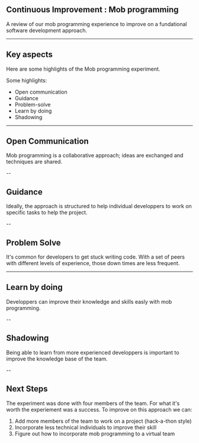 ## Continuous Improvement : Mob programming

A review of our mob programming experience to improve on a fundational software development approach.

---

## Key aspects

Here are some highlights of the Mob programming experiment. 

Some highlights: 
  - Open communication
  - Guidance
  - Problem-solve
  - Learn by doing
  - Shadowing

---

## Open Communication

Mob programming is a collaborative approach; ideas are exchanged and techniques are shared.

--

## Guidance

Ideally, the approach is structured to help individual developpers to work on specific tasks to help the project.

--

## Problem Solve

It's common for developers to get stuck writing code. With a set of peers with different levels of experience, those down times are less frequent.

---

## Learn by doing

Developpers can improve their knowledge and skills easly with mob programming.

--

## Shadowing

Being able to learn from more experienced developpers is important to improve the knowledge base of the team.

--

## Next Steps

The experiment was done with four members of the team. For what it's worth the experiement was a success. To improve on this approach we can: 

  1. Add more members of the team to work on a project (hack-a-thon style) 
  2. Incorporate less technical individuals to improve their skill
  3. Figure out how to incorporate mob programming to a virtual team
